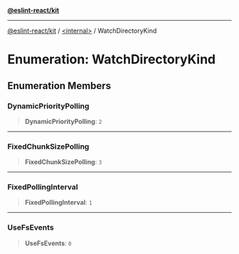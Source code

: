 [**@eslint-react/kit**](../../README.md)

***

[@eslint-react/kit](../../README.md) / [\<internal\>](../README.md) / WatchDirectoryKind

# Enumeration: WatchDirectoryKind

## Enumeration Members

### DynamicPriorityPolling

> **DynamicPriorityPolling**: `2`

***

### FixedChunkSizePolling

> **FixedChunkSizePolling**: `3`

***

### FixedPollingInterval

> **FixedPollingInterval**: `1`

***

### UseFsEvents

> **UseFsEvents**: `0`
